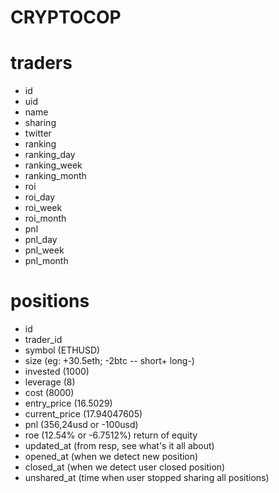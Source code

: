 # CRYPTOCOP

# traders
- id
- uid
- name
- sharing
- twitter
- ranking
- ranking_day
- ranking_week
- ranking_month
- roi
- roi_day
- roi_week
- roi_month
- pnl
- pnl_day
- pnl_week
- pnl_month

# positions
- id
- trader_id
- symbol (ETHUSD)
- size (eg: +30.5eth; -2btc -- short+ long-)
- invested (1000)
- leverage (8)
- cost (8000)
- entry_price (16.5029)
- current_price (17.94047605)
- pnl (356,24usd or -100usd)
- roe (12.54% or -6.7512%) return of equity
- updated_at (from resp, see what's it all about)
- opened_at (when we detect new position)
- closed_at (when we detect user closed position)
- unshared_at (time when user stopped sharing all positions)
